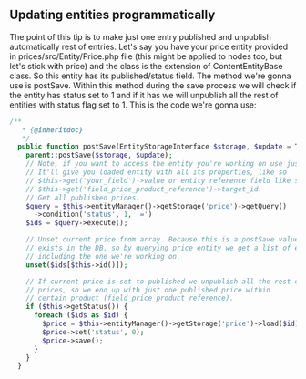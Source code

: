 ## Updating entities programmatically

The point of this tip is to make just one entry published and unpublish automatically rest of entries. Let's say you have your price entity provided in prices/src/Entity/Price.php file (this might be applied to nodes too, but let's stick with price) and the class is the extension of ContentEntityBase class. So this entity has its published/status field. The method we're gonna use is postSave. Within this method during the save process we will check if the entity has status set to 1 and if it has we will unpublish all the rest of entities with status flag set to 1. This is the code we're gonna use:

```php
/**
   * {@inheritdoc}
   */
  public function postSave(EntityStorageInterface $storage, $update = TRUE) {
    parent::postSave($storage, $update);
    // Note, if you want to access the entity you're working on use just $this
    // It'll give you loaded entity with all its properties, like so
    // $this->get('your_field')->value or entity reference field like so
    // $this->get('field_price_product_reference')->target_id.
    // Get all published prices.
    $query = $this->entityManager()->getStorage('price')->getQuery()
      ->condition('status', 1, '=')
    $ids = $query->execute();

    // Unset current price from array. Because this is a postSave values already
    // exists in the DB, so by querying price entity we get a list of entities
    // including the one we're working on.
    unset($ids[$this->id()]);

    // If current price is set to published we unpublish all the rest of
    // prices, so we end up with just one published price within
    // certain product (field_price_product_reference).
    if ($this->getStatus()) {
      foreach ($ids as $id) {
        $price = $this->entityManager()->getStorage('price')->load($id);
        $price->set('status', 0);
        $price->save();
      }
    }
  }
  ```
